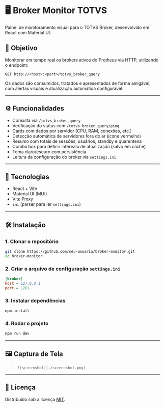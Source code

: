 # 🖥️ Broker Monitor TOTVS

Painel de monitoramento visual para o TOTVS Broker, desenvolvido em React com Material UI.

## 📌 Objetivo

Monitorar em tempo real os brokers ativos do Protheus via HTTP, utilizando o endpoint:

```
GET http://<host>:<port>/totvs_broker_query
```

Os dados são consumidos, tratados e apresentados de forma amigável, com alertas visuais e atualização automática configurável.

---

## ⚙️ Funcionalidades

- Consulta via `/totvs_broker_query`
- Verificação do status com `/totvs_broker_query/ping`
- Cards com dados por servidor (CPU, RAM, conexões, etc.)
- Detecção automática de servidores fora do ar (ícone vermelho)
- Resumo com totais de sessões, usuários, standby e quarentena
- Combo box para definir intervalo de atualização (salvo em cache)
- Tema claro/escuro com persistência
- Leitura da configuração do broker via `settings.ini`

---

## 🚀 Tecnologias

- React + Vite
- Material UI (MUI)
- Vite Proxy
- `ini` (parser para ler `settings.ini`)

---

## 🛠️ Instalação

### 1. Clonar o repositório

```bash
git clone https://github.com/seu-usuario/broker-monitor.git
cd broker-monitor
```

### 2. Criar o arquivo de configuração `settings.ini`

```ini
[broker]
host = 127.0.0.1
port = 1281
```

### 3. Instalar dependências

```bash
npm install
```

### 4. Rodar o projeto

```bash
npm run dev
```

---

## 🖼️ Captura de Tela

> `![screenshot](./screenshot.png)`

---

## 📄 Licença

Distribuído sob a licença [MIT](./LICENSE).
